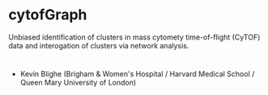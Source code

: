 # cytofGraph
Unbiased identification of clusters in mass cytomety time-of-flight (CyTOF) data and interogation of clusters via network analysis.
<h1></h1>
<ul>
  <li>Kevin Blighe (Brigham & Women's Hospital / Harvard Medical School / Queen Mary University of London)</li>
</ul>
